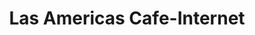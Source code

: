 ---
title: "Las Americas Cafe-Internet"
url: /quetzaltenango/las-americas-cafe-internet/
shop: copyshop
---